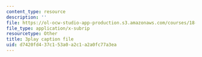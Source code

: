 ```yaml
---
content_type: resource
description: ''
file: https://ol-ocw-studio-app-production.s3.amazonaws.com/courses/18-01sc-single-variable-calculus-fall-2010/d7420fd437c153a0a2c1a2a0fc77a3ea_sRIDVAcoG5A.vtt
file_type: application/x-subrip
resourcetype: Other
title: 3play caption file
uid: d7420fd4-37c1-53a0-a2c1-a2a0fc77a3ea
---
```

